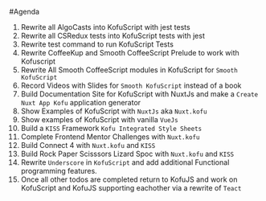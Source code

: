 #Agenda

1. Rewrite all AlgoCasts into KofuScript with jest tests
1. Rewrite all CSRedux tests into KofuScript tests with jest
1. Rewrite test command to run KofuScript Tests
1. Rewrite CoffeeKup and Smooth CoffeeScript Prelude to work with Kofuscript
1. Rewrite All Smooth CoffeeScript modules in KofuScript for `Smooth KofuScript`
1. Record Videos with Slides for `Smooth KofuScript` instead of a book
1. Build Documentation Site for KofuScript with NuxtJs and make a `Create Nuxt App Kofu` application generator
1. Show Examples of KofuScript  with `NuxtJs` aka `Nuxt.kofu`
1. Show examples of KofuScript with vanilla `VueJs`
1. Build a `KISS` Framework `Kofu Integrated Style Sheets`
1. Complete Frontend Mentor Challenges with `Nuxt.kofu`
1. Build Connect 4 with `Nuxt.kofu` and `KISS`
1. Build Rock Paper Scisssors Lizard Spoc with `Nuxt.kofu` and `KISS`
1. Rewrite `Underscore` in `KofuScript` and add additional Functional programming features.
1. Once all other todos are completed return to KofuJS and work on KofuScript and KofuJS supporting eachother via a rewrite of `Teact`
